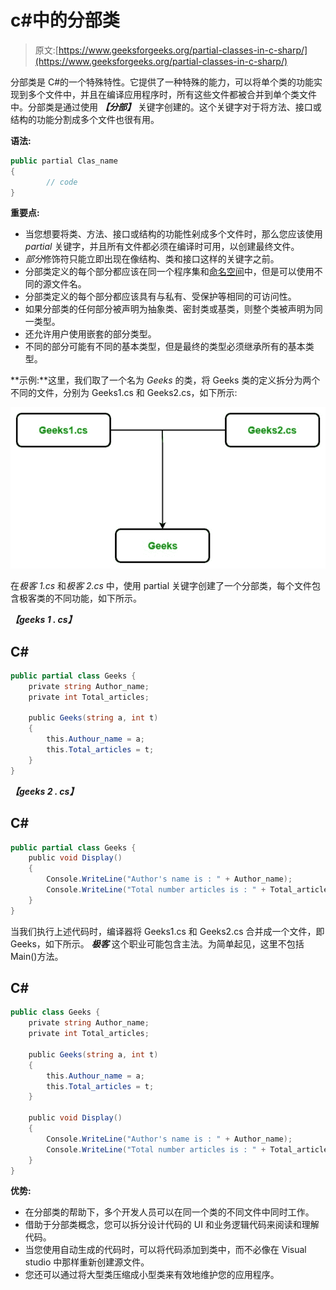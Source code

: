 # c#中的分部类

> 原文:[https://www.geeksforgeeks.org/partial-classes-in-c-sharp/](https://www.geeksforgeeks.org/partial-classes-in-c-sharp/)

分部类是 C#的一个特殊特性。它提供了一种特殊的能力，可以将单个类的功能实现到多个文件中，并且在编译应用程序时，所有这些文件都被合并到单个类文件中。分部类是通过使用 ***【分部】*** 关键字创建的。这个关键字对于将方法、接口或结构的功能分割成多个文件也很有用。

**语法:**

```cs
public partial Clas_name  
{
        // code
}

```

**重要点:**

*   当您想要将类、方法、接口或结构的功能性剁成多个文件时，那么您应该使用 *partial* 关键字，并且所有文件都必须在编译时可用，以创建最终文件。
*   *部分*修饰符只能立即出现在像结构、类和接口这样的关键字之前。
*   分部类定义的每个部分都应该在同一个程序集和[命名空间](https://www.geeksforgeeks.org/c-namespaces/)中，但是可以使用不同的源文件名。
*   分部类定义的每个部分都应该具有与私有、受保护等相同的可访问性。
*   如果分部类的任何部分被声明为抽象类、密封类或基类，则整个类被声明为同一类型。
*   还允许用户使用嵌套的部分类型。
*   不同的部分可能有不同的基本类型，但是最终的类型必须继承所有的基本类型。

**示例:**这里，我们取了一个名为 *Geeks* 的类，将 Geeks 类的定义拆分为两个不同的文件，分别为 Geeks1.cs 和 Geeks2.cs，如下所示:

![](img/3e91b539051e5293b004158338a95905.png)

在*极客 1.cs* 和*极客 2.cs* 中，使用 partial 关键字创建了一个分部类，每个文件包含极客类的不同功能，如下所示。

***【geeks 1 . cs】***

## C#

```cs
public partial class Geeks {
    private string Author_name;
    private int Total_articles;

    public Geeks(string a, int t)
    {
        this.Authour_name = a;
        this.Total_articles = t;
    }
}
```

***【geeks 2 . cs】***

## C#

```cs
public partial class Geeks {
    public void Display()
    {
        Console.WriteLine("Author's name is : " + Author_name);
        Console.WriteLine("Total number articles is : " + Total_articles);
    }
}
```

当我们执行上述代码时，编译器将 Geeks1.cs 和 Geeks2.cs 合并成一个文件，即 Geeks，如下所示。
***极客*** 这个职业可能包含主法。为简单起见，这里不包括 Main()方法。

## C#

```cs
public class Geeks {
    private string Author_name;
    private int Total_articles;

    public Geeks(string a, int t)
    {
        this.Authour_name = a;
        this.Total_articles = t;
    }

    public void Display()
    {
        Console.WriteLine("Author's name is : " + Author_name);
        Console.WriteLine("Total number articles is : " + Total_articles);
    }
}
```

**优势:**

*   在分部类的帮助下，多个开发人员可以在同一个类的不同文件中同时工作。
*   借助于分部类概念，您可以拆分设计代码的 UI 和业务逻辑代码来阅读和理解代码。
*   当您使用自动生成的代码时，可以将代码添加到类中，而不必像在 Visual studio 中那样重新创建源文件。
*   您还可以通过将大型类压缩成小型类来有效地维护您的应用程序。